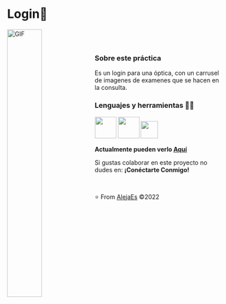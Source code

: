 <h1>Login🚀</h1>
    <img align="left" width="40%"   alt="GIF" src="https://cdn.dribbble.com/users/1582430/screenshots/5496966/media/f0593ce1654f08375a28787287e128ec.gif" />
    <br><br>
<h3><b>Sobre este práctica</b></h3> 
<p>Es un login para una óptica, con un carrusel de imagenes de examenes que se hacen en la consulta.</p>

<h3><b>Lenguajes y herramientas </b>👩‍💻</h3>

<code><img height="50" src="https://upload.wikimedia.org/wikipedia/commons/thumb/6/61/HTML5_logo_and_wordmark.svg/1024px-HTML5_logo_and_wordmark.svg.png"></code>
<code><img height="50" src="https://upload.wikimedia.org/wikipedia/commons/thumb/d/d5/CSS3_logo_and_wordmark.svg/544px-CSS3_logo_and_wordmark.svg.png"></code>
<code><img height="40" src="https://upload.wikimedia.org/wikipedia/commons/thumb/b/b2/Bootstrap_logo.svg/512px-Bootstrap_logo.svg.png"></code>
<br>

<b>Actualmente pueden verlo 
<a href="https://alejaes.github.io/Login/" target="_blank">Aquí</a></b>

<p>Si gustas colaborar en este proyecto no dudes en: <b>¡Conéctarte Conmigo!</b></p>
<br>

⭐️ From [AlejaEs](https://github.com/AlejaEs) &copy;2022
